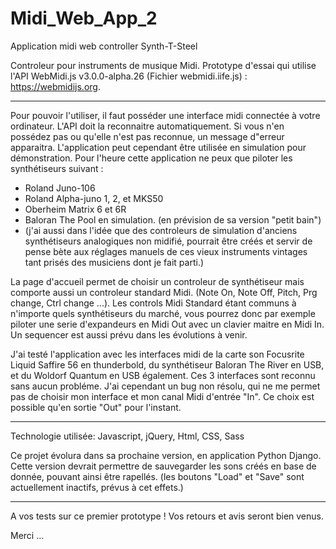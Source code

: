 # Midi_Web_App_2
Application midi web controller Synth-T-Steel

Controleur pour instruments de musique Midi. 
Prototype d'essai qui utilise l'API WebMidi.js v3.0.0-alpha.26 (Fichier webmidi.iife.js) : https://webmidijs.org.

- - - - -

Pour pouvoir l'utiliser, il faut posséder une interface midi connectée à votre ordinateur. L'API doit la reconnaitre automatiquement.
Si vous n'en possédez pas ou qu'elle n'est pas reconnue, un message d"erreur apparaitra. L'application peut cependant être utilisée en simulation pour démonstration.
Pour l'heure cette application ne peux que piloter les synthétiseurs suivant :
- Roland Juno-106
- Roland Alpha-juno 1, 2, et MKS50
- Oberheim Matrix 6 et 6R
- Baloran The Pool en simulation. (en prévision de sa version "petit bain")
- (j'ai aussi dans l'idée que des controleurs de simulation d'anciens synthétiseurs analogiques non midifié, pourrait être créés et servir de pense bète aux réglages manuels de ces vieux instruments vintages tant prisés des musiciens dont je fait parti.)
 
La page d'accueil permet de choisir un controleur de synthétiseur mais comporte aussi un controleur standard Midi. (Note On, Note Off, Pitch, Prg change, Ctrl change ...). Les controls Midi Standard étant communs à n'importe quels synthétiseurs du marché, vous pourrez donc par exemple piloter une serie d'expandeurs en Midi Out avec un clavier maitre en Midi In. Un sequencer est aussi prévu dans les évolutions à venir.

J'ai testé l'application avec les interfaces midi de la carte son Focusrite Liquid Saffire 56 en thunderbold, du synthétiseur Baloran The River en USB, et du Woldorf Quantum en USB également. Ces 3 interfaces sont reconnu sans aucun probléme. J'ai cependant un bug non résolu, qui ne me permet pas de choisir mon interface et mon canal Midi d'entrée "In". Ce choix est possible qu'en sortie "Out" pour l'instant.

- - - - -

Technologie utilisée:
Javascript, jQuery, Html, CSS, Sass

Ce projet évolura dans sa prochaine version, en application Python Django.
Cette version devrait permettre de sauvegarder les sons créés en base de donnée, pouvant ainsi être rapellés.
(les boutons "Load" et "Save" sont actuellement inactifs, prévus à cet effets.)

- - - - -

A vos tests sur ce premier prototype ! Vos retours et avis seront bien venus.

Merci ...



